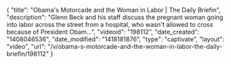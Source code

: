 {
    "title": "Obama's Motorcade and the Woman in Labor | The Daily Briefin",
    "description": "Glenn Beck and his staff discuss the pregnant woman going into labor across the street from a hospital, who wasn't allowed to cross because of President Obam...",
    "videoid": "198112",
    "date_created": "1408046536",
    "date_modified": "1418181876",
    "type": "captivate",
    "layout": "video",
    "url": "\/v\/obama-s-motorcade-and-the-woman-in-labor-the-daily-briefin\/198112"
}
